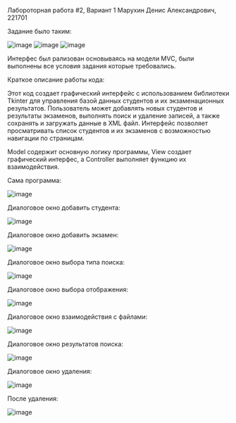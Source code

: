 Лабороторная работа #2, Вариант 1
Марухин Денис Александрович, 221701

Задание было таким:



![image](https://github.com/Satylizer/PPOIS2/assets/108609627/f915b14c-1121-4fcf-972a-6437fecbb2b8)
![image](https://github.com/Satylizer/PPOIS2/assets/108609627/2782f638-1aaa-4ce4-8c50-cbe61c9d1f63)
![image](https://github.com/Satylizer/PPOIS2/assets/108609627/6c245f7d-dbdf-460d-8f31-22f7e224da98)

Интерфес был рализован основываясь на модели MVC, были выполнены все условия задания которые требовались.

Краткое описание работы кода:

Этот код создает графический интерфейс с использованием библиотеки Tkinter для управления базой данных студентов и их экзаменационных результатов. Пользователь может добавлять новых студентов и результаты экзаменов, выполнять поиск и удаление записей, а также сохранять и загружать данные в XML файл. Интерфейс позволяет просматривать список студентов и их экзаменов с возможностью навигации по страницам.

Model содержит основную логику программы, View создает графический интерфес, а Controller выполняет функцию их взаимодействия.

Сама программа:

![image](https://github.com/Satylizer/PPOIS2/assets/108609627/fddef5df-fc9d-465c-beae-6374cc564e66)

Диалоговое окно добавить студента:

![image](https://github.com/Satylizer/PPOIS2/assets/108609627/caf0d42c-c479-4668-9575-7b7c3bf3c4c0)

Диалоговое окно добавить экзамен:

![image](https://github.com/Satylizer/PPOIS2/assets/108609627/beebb9f5-543f-40f0-abc7-201dfe3c5553)

Диалоговое окно выбора типа поиска:

![image](https://github.com/Satylizer/PPOIS2/assets/108609627/479dc3ab-a037-404a-b5fb-7bf0f2da474b)

Диалоговое окно выбора отображения:

![image](https://github.com/Satylizer/PPOIS2/assets/108609627/629a43f2-abcc-49cc-8b77-92ba97bc5ffe)

Диалоговое окно взаимодействия с файлами:

![image](https://github.com/Satylizer/PPOIS2/assets/108609627/d4380552-b7d0-46a4-93b4-6fd0f5947b7f)

Диалоговое окно результатов поиска:

![image](https://github.com/Satylizer/PPOIS2/assets/108609627/2df2e4f2-89a6-49b6-a689-67902491298a)

Диалоговое окно удаления:

![image](https://github.com/Satylizer/PPOIS2/assets/108609627/3e89b529-0b5a-4d40-932b-8558ccb7dd31)

После удаления:

![image](https://github.com/Satylizer/PPOIS2/assets/108609627/11d9c5e5-519d-475e-a68d-b13f0bb8debc)
